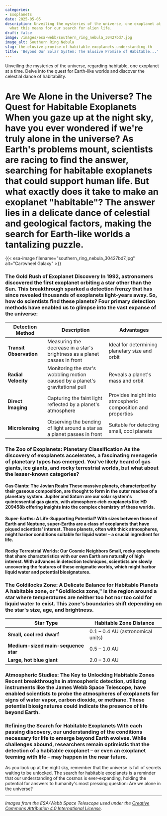 ```yaml
---
categories:
- Exoplanets
date: 2025-05-05
description: Unveiling the mysteries of the universe, one exoplanet at a time. Explore
  what this means for our search for alien life.
draft: false
image: /images/esa-webb/southern_ring_nebula_30427bd7.jpg
image_alt: Southern Ring Nebula
slug: the-elusive-promise-of-habitable-exoplanets-understanding-th
title: 'Beyond Our Solar System: The Elusive Promise of Habitable...'
---
```


Unveiling the mysteries of the universe, regarding habitable, one exoplanet at a time. Delve into the quest for Earth-like worlds and discover the celestial dance of habitability.

# Are We Alone in the Universe? The Quest for Habitable Exoplanets When you gaze up at the night sky, have you ever wondered if we're truly alone in the universe? As Earth's problems mount, scientists are racing to find the answer, searching for habitable exoplanets that could support human life. But what exactly does it take to make an exoplanet "habitable"? The answer lies in a delicate dance of celestial and geological factors, making the search for Earth-like worlds a tantalizing puzzle.
{{< esa-image filename="southern_ring_nebula_30427bd7.jpg" alt="Cartwheel Galaxy" >}}



 ### The Gold Rush of Exoplanet Discovery In 1992, astronomers discovered the first exoplanet orbiting a star other than the Sun. This breakthrough sparked a detection frenzy that has since revealed thousands of exoplanets light-years away. So, how do scientists find these planets? Four primary detection methods have enabled us to glimpse into the vast expanse of the universe:

 | Detection Method | Description | Advantages |
| --- | --- | --- |
| **Transit Observation** | Measuring the decrease in a star's brightness as a planet passes in front | Ideal for determining planetary size and orbit |
| **Radial Velocity** | Monitoring the star's wobbling motion caused by a planet's gravitational pull | Reveals a planet's mass and orbit |
| **Direct Imaging** | Capturing the faint light reflected by a planet's atmosphere | Provides insight into atmospheric composition and properties |
| **Microlensing** | Observing the bending of light around a star as a planet passes in front | Suitable for detecting small, cool planets | Each method offers a unique window into the characteristics of an exoplanet, allowing scientists to piece together the puzzle of planetary formation and potential habitability.

 ### The Zoo of Exoplanets: Planetary Classification As the discovery of exoplanets accelerates, a fascinating menagerie of planetary types has emerged. You've likely heard of gas giants, ice giants, and rocky terrestrial worlds, but what about the lesser-known categories?

 #### Gas Giants: The Jovian Realm These massive planets, characterized by their gaseous composition, are thought to form in the outer reaches of a planetary system. Jupiter and Saturn are our solar system's quintessential gas giants, with atmosphere-rich exoplanets like HD 209458b offering insights into the complex chemistry of these worlds.

 #### Super-Earths: A Life-Supporting Potential? With sizes between those of Earth and Neptune, super-Earths are a class of exoplanets that have piqued scientists' interest. These planets, often with thick atmospheres, might harbor conditions suitable for liquid water – a crucial ingredient for life.

 #### Rocky Terrestrial Worlds: Our Cosmic Neighbors Small, rocky exoplanets that share characteristics with our own Earth are naturally of high interest. With advances in detection techniques, scientists are slowly uncovering the features of these enigmatic worlds, which might harbor liquid water and potential biosignatures.

 ### The Goldilocks Zone: A Delicate Balance for Habitable Planets A habitable zone, or "Goldilocks zone," is the region around a star where temperatures are neither too hot nor too cold for liquid water to exist. This zone's boundaries shift depending on the star's size, age, and brightness.

 | Star Type | Habitable Zone Distance |
| --- | --- |
| **Small, cool red dwarf** | 0.1 – 0.4 AU (astronomical units) |
| **Medium-sized main-sequence star** | 0.5 – 1.0 AU |
| **Large, hot blue giant** | 2.0 – 3.0 AU | While a star's characteristics play a significant role in defining the habitable zone, planetary features like atmospheric composition, magnetic fields, and tectonic activity also contribute to an exoplanet's potential for [life](/blog/the-quest-for-life-beyond-earth-exploring-the-frontiers-of-a) and [life](/blog/the-enigmatic-realm-of-[exoplanets](/blog/the-elusive-allure-of-exoplanets-and-the-quest-for-a-new-ear)-and-the-quest-for-habitabl/).

 ### Atmospheric Studies: The Key to Unlocking Habitable Zones Recent breakthroughs in atmospheric detection, utilizing instruments like the James Webb Space Telescope, have enabled scientists to probe the atmospheres of exoplanets for signs of water vapor, carbon dioxide, or methane. These potential biosignatures could indicate the presence of life beyond Earth.

 ### Refining the Search for Habitable Exoplanets With each passing discovery, our understanding of the conditions necessary for life to emerge beyond Earth evolves. While challenges abound, researchers remain optimistic that the detection of a habitable exoplanet – or even an exoplanet teeming with life – may happen in the near future.

 As you look up at the night sky, remember that the universe is full of secrets waiting to be unlocked. The search for habitable exoplanets is a reminder that our understanding of the cosmos is ever-expanding, holding the potential for answers to humanity's most pressing question: Are we alone in the universe?

---

*Images from the ESA/Webb Space Telescope used under the [Creative Commons Attribution 4.0 International License](https://creativecommons.org/licenses/by/4.0).*